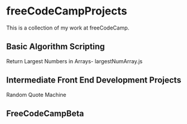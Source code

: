 # freeCodeCampProjects
This is a collection of my work at freeCodeCamp.
## Basic Algorithm Scripting
Return Largest Numbers in Arrays- largestNumArray.js
## Intermediate Front End Development Projects
Random Quote Machine
## FreeCodeCampBeta

